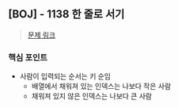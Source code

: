 ## [BOJ] - 1138 한 줄로 서기 
>[문제 링크](https://www.acmicpc.net/problem/1138)

### 핵심 포인트 
- 사람이 입력되는 순서는 키 순임   
    - 배열에서 채워져 있는 인덱스는 나보다 작은 사람
    - 채워져 있지 않은 인덱스는 나보다 큰 사람  